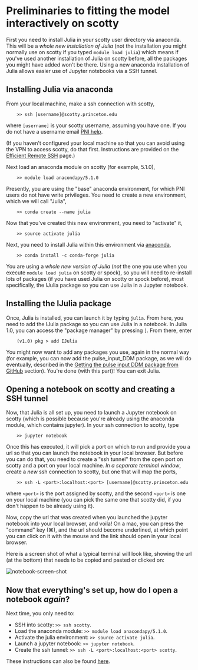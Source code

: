 # Preliminaries to fitting the model interactively on scotty

First you need to install Julia in your scotty user directory via anaconda. This will be a *whole new installation of Julia* (not the installation you might normally use on scotty if you typed `module load julia`) which means if you've used another installation of Julia on scotty before, all the packages you might have added won't be there. Using a new anaconda installation of Julia allows easier use of Jupyter notebooks via a SSH tunnel. 

## Installing Julia via anaconda

From your local machine, make a ssh connection with scotty, 

```
    >> ssh [username]@scotty.princeton.edu
```

where `[username]` is your scotty username, assuming you have one. If you do not have a username email [PNI help](mailto:pnihelp@princeton.edu).

(If you haven't configured your local machine so that you can avoid using the VPN to access scotty, do that first. Instructions are provided on the [Efficient Remote SSH](@ref) page.)

Next load an anaconda module on scotty (for example, 5.1.0), 

```
    >> module load anacondapy/5.1.0
``` 

Presently, you are using the "base" anaconda environment, for which PNI users do not have write privileges. You need to create a new environment, which we will call "Julia",

```
    >> conda create --name julia
``` 

Now that you've created this new environment, you need to "activate" it, 

```
    >> source activate julia
``` 

Next, you need to install Julia within this environment via [anaconda](https://anaconda.org/conda-forge/julia), 

```
    >> conda install -c conda-forge julia
```

You are using a *whole new version of Julia* (_not_ the one you use when you execute `module load julia` on scotty or spock), so you will need to re-install lots of packages (if you have used Julia on scotty or spock before), most specifically, the IJulia package so you can use Julia in a Jupyter notebook.

## Installing the IJulia package

Once, Julia is installed, you can launch it by typing `julia`. From here, you need to add the IJulia package so you can use Julia in a notebook. In Julia 1.0, you can access the "package manager" by pressing `]`. From there, enter

```
    (v1.0) pkg > add IJulia
```

You might now want to add any packages you use, again in the normal way (for example, you can now add the pulse\_input\_DDM package, as we will do eventually, described in the [Getting the pulse input DDM package from GitHub](@ref) section). You're done (with this part)! You can exit Julia.

## Opening a notebook on scotty and creating a SSH tunnel

Now, that Julia is all set up, you need to launch a Jupyter notebook on scotty (which is possible because you're already using the anaconda module, which contains jupyter). In your ssh connection to scotty, type 

```
    >> jupyter notebook
``` 

Once this has executed, it will pick a port on which to run and provide you a url so that you can launch the notebook in your local browser. But before you can do that, you need to create a "ssh tunnel" from the open port on scotty and a port on your local machine. *In a separate terminal window*, create a *new* ssh connection to scotty, but one that will map the ports, 

```
    >> ssh -L <port>:localhost:<port> [username]@scotty.princeton.edu
``` 

where `<port>` is the port assigned by scotty, and the second `<port>` is one on your local machine (you can pick the same one that scotty did, if you don't happen to be already using it).

Now, copy the url that was created when you launched the jupyter notebook into your local browser, and voila! On a mac, you can press the "command" key (⌘), and the url should become underlined, at which point you can click on it with the  mouse and the link should open in your local browser.

Here is a screen shot of what a typical terminal will look like, showing the url (at the bottom) that needs to be copied and pasted or clicked on:

![notebook-screen-shot](assets/notebook-screen-shot.png)

## Now that everything's set up, how do I open a notebook _again_?

Next time, you only need to:

- SSH into scotty: `>> ssh scotty`.
- Load the anaconda module: `>> module load anacondapy/5.1.0`.
- Activate the julia environment: `>> source activate julia`.
- Launch a jupyter notebook: `>> jupyter notebook`.
- Create the ssh tunnel: `>> ssh -L <port>:localhost:<port> scotty`.

These instructions can also be found [here](https://brodylabwiki.princeton.edu/wiki/index.php/Internal:IJulia_notebook_on_scotty).